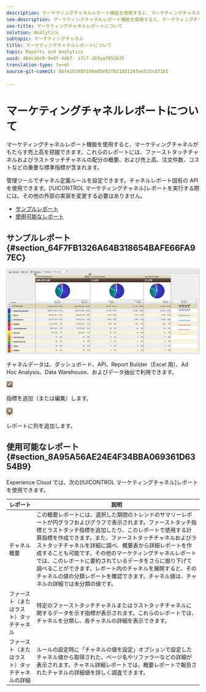 ```yaml
---
description: マーケティングチャネルレポート機能を使用すると、マーケティングチャネルがもたらす売上高を把握できます。これらのレポートには、ファーストタッチチャネルおよびラストタッチチャネルの配分の概要、および売上高、注文件数、コストなどの重要な標準指標が含まれます。
seo-description: マーケティングチャネルレポート機能を使用すると、マーケティングチャネルがもたらす売上高を把握できます。これらのレポートには、ファーストタッチチャネルおよびラストタッチチャネルの配分の概要、および売上高、注文件数、コストなどの重要な標準指標が含まれます。
seo-title: マーケティングチャネルレポートについて
solution: Analytics
subtopic: マーケティングチャネル
title: マーケティングチャネルレポートについて
topic: Reports and Analytics
uuid: 464cabc9-9e8f-4db7- a7c7-203aa7852635
translation-type: tm+mt
source-git-commit: 86fe1b3650100a05e52fb2102134fee515c871b1

---
```



# マーケティングチャネルレポートについて

マーケティングチャネルレポート機能を使用すると、マーケティングチャネルがもたらす売上高を把握できます。これらのレポートには、ファーストタッチチャネルおよびラストタッチチャネルの配分の概要、および売上高、注文件数、コストなどの重要な標準指標が含まれます。

管理ツールでチャネル定義ルールを設定できます。チャネルレポート固有の API を使用できます。[!UICONTROL マーケティングチャネル]レポートを実行する際には、その他の外部の実装を変更する必要はありません。

* [サンプルレポート](../../components/c-marketing-channels/c-overview.md#section_64F7FB1326A64B318654BAFE66FA97EC)
* [使用可能なレポート](../../components/c-marketing-channels/c-overview.md#section_8A95A56AE24E4F34BBA069361D6354B9)

## サンプルレポート {#section_64F7FB1326A64B318654BAFE66FA97EC}

![](assets/overview.png)

チャネルデータは、ダッシュボード、API、Report Builder（Excel 用）、Ad Hoc Analysis、Data Warehouse、およびデータ抽出で利用できます。

![](assets/metric_edit_icon.png)

指標を追加（または編集）します。

![](assets/add_column_icon.png)

 レポートに列を追加します。

## 使用可能なレポート {#section_8A95A56AE24E4F34BBA069361D6354B9}

Experience Cloud では、次の[!UICONTROL マーケティングチャネル]レポートを使用できます。

| レポート | 説明 |
|--- |--- |
| チャネル概要 |  この概要レポートには、選択した期間のトレンドのサマリーレポートが円グラフおよびグラフで表示されます。ファーストタッチ指標とラストタッチ指標を追加したり、このレポートで使用する計算指標を作成できます。また、ファーストタッチチャネルおよびラストタッチチャネルを詳細に調べ、概要表から詳細レポートを作成することも可能です。その他のマーケティングチャネルレポートでは、このレポートに要約されているデータをさらに掘り下げて調べることができます。レポート内のチャネルを展開すると、そのチャネルの値の分類レポートを確認できます。チャネル値は、チャネルの詳細では未分類の値です。 |
| ファースト（またはラスト）タッチチャネル | 特定のファーストタッチチャネルまたはラストタッチチャネルに関するデータを示す指標が表示されます。これらのレポートでは、チャネルを分類し、各チャネルの詳細を表示できます。 |
| ファースト（またはラスト）タッチチャネルの詳細 | ルールの設定時に「チャネルの値を設定」オプションで設定したチャネル値から取得された、ページ名やリファラーなどの詳細が表示されます。チャネル詳細レポートでは、概要レポートで報告されたチャネルの詳細値を詳しく調査できます。 |